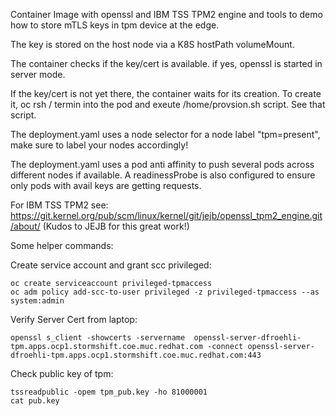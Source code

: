 Container Image with openssl and IBM TSS TPM2 engine and tools to demo how to store mTLS keys in tpm device at the edge.

The key is stored on the host node via a K8S hostPath volumeMount.

The container checks if the key/cert is available. if yes, openssl is started in server mode.

If the key/cert is not yet there, the container waits for its creation. To create it, oc rsh / termin into the pod and exeute /home/provsion.sh script. See that script.

The deployment.yaml uses a node selector for a node label "tpm=present", make sure to label your nodes accordingly!

The deployment.yaml uses a pod anti affinity to push several pods across different nodes if available.
A readinessProbe is also configured to ensure only pods with avail keys are getting requests.


For IBM TSS TPM2 see:
https://git.kernel.org/pub/scm/linux/kernel/git/jejb/openssl_tpm2_engine.git/about/
(Kudos to JEJB for this great work!)


Some helper commands:

Create service account and grant scc privileged:
```
oc create serviceaccount privileged-tpmaccess  
oc adm policy add-scc-to-user privileged -z privileged-tpmaccess --as system:admin
```

Verify Server Cert from laptop:
```
openssl s_client -showcerts -servername  openssl-server-dfroehli-tpm.apps.ocp1.stormshift.coe.muc.redhat.com -connect openssl-server-dfroehli-tpm.apps.ocp1.stormshift.coe.muc.redhat.com:443
```

Check public key of tpm:
```
tssreadpublic -opem tpm_pub.key -ho 81000001  
cat pub.key
```
